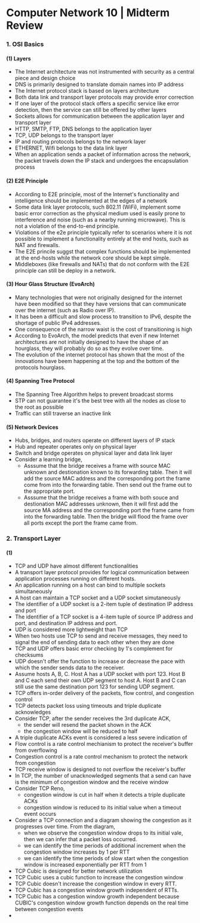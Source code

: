 # Computer Network 10 | Midterm Review

### 1. OSI Basics

#### (1) Layers

- The Internet architecture was not instrumented with security as a central piece and design choice
- DNS is primarily designed to translate domain names into IP address
- The Internet protocol stack is based on layers architecture
- Both data link and transport layer protocols may provide error correction
- If one layer of the protocol stack offers a specific service like error detection, then the service can still be offered by other layers
- Sockets allows for communication between the application layer and transport layer
- HTTP, SMTP, FTP, DNS belongs to the application layer
- TCP, UDP belongs to the transport layer
- IP and routing protocols belongs to the network layer
- ETHERNET, Wifi belongs to the data link layer
- When an application sends a packet of information across the network, the packet travels down the IP stack and undergoes the encapsulation process

#### (2) E2E Principle
- According to E2E principle, most of the Internet's functionality and intelligence should be implemented at the edges of a network
- Some data link layer protocols, such 802.11 (WiFi), implement some basic error correction as the physical medium used is easily prone to interference and noise (such as a nearby running microwave). This is not a violation of the end-to-end principle.
- Violations of the e2e principle typically refer to scenarios where it is not possible to implement a functionality entirely at the end hosts, such as NAT and firewalls.
- The E2E princile suggst that complex functions should be implemented at the end-hosts while the network core should be kept simple.
- Middleboxes (like firewalls and NATs) that do not conform with the E2E principle can still be deploy in a network.


#### (3) Hour Glass Structure (EvoArch)

- Many technologies that were not originally designed for the internet have been modified so that they have versions that can communicate over the internet (such as Radio over IP).
- It has been a difficult and slow process to transition to IPv6, despite the shortage of public IPv4 addresses.
- One consequence of the narrow waist is the cost of transitioning is high
- According to EvoArch, the model predicts that even if new Internet architectures are not initially designed to have the shape of an hourglass, they will probably do so as they evolve over time.
- The evolution of the internet protocol has shown that the most of the innovations have beem happening at the top and the bottom of the protocols hourglass.

#### (4) Spanning Tree Protocol

- The Spanning Tree Algorithm helps to prevent broadcast storms
- STP can not guarantee it's the best tree with all the nodes as close to the root as possible
- Traffic can still traverse an inactive link

#### (5) Network Devices

- Hubs, bridges, and routers operate on different layers of IP stack 
- Hub and repeater operates only on physical layer
- Switch and bridge operates on physical layer and data link layer
- Consider a learning bridge,
    - Asssume that the bridge receives a frame with source MAC unknown and destionation known to its forwarding table. Then it will add the source MAC address and the corresponding port the frame come from into the forwarding table. Then send out the frame out to the appropriate port.
    - Asssume that the bridge receives a frame with both souce and destionation MAC addresses unknown, then it will first add the source MA address and the corresponding port the frame came from into the forwarding table. Then the bridge will flood the frame over all ports except the port the frame came from.

### 2. Transport Layer

#### (1) 

- TCP and UDP have almost different functionalities
- A transport layer protocol provides for logical communication between application processes running on different hosts. 
- An application running on a host can bind to multiple sockets simultaneously
- A host can maintain a TCP socket and a UDP socket simutaneously
- The identifier of a UDP socket is a 2-item tuple of destination IP address and port
- The identifier of a TCP socket is a 4-item tuple of source IP address and port, and destination IP address and port.
- UDP is considered more lightweight than TCP
- When two hosts use TCP to send and receive messages, they need to signal the end of sending data to each other when they are done
- TCP and UDP offers basic error checking by 1's complement for checksums
- UDP doesn't offer the function to increase or decrease the pace with which the sender sends data to the receiver. 
- Assume hosts A, B, C. Host A has a UDP socket with port 123. Host B and C each send their own UDP segment to host A. Host B and C can still use the same destination port 123 for sending UDP segment.
- TCP offers in-order delivery of the packets, flow control, and congestion control
- TCP detects packet loss using timeouts and triple duplicate acknowledges
- Consider TCP, after the sender receives the 3rd duplicate ACK, 
    - the sender will resend the packet shown in the ACK
    - the congestion window will be reduced to half
- A triple duplicate ACKs event is considered a less severe indication of 
- Flow control is a rate control mechianism to protect the receiver's buffer from overflowing
- Congestion control is a rate control mechanism to protect the network from congestion
- TCP receive window is designed to not overflow the receiver's buffer
- In TCP, the number of unacknowledged segments that a send can have is the minimum of congestion window and the receive window
- Consider TCP Reno, 
    - congestion window is cut in half when it detects a triple duplicate ACKs
    - congestion window is reduced to its initial value when a timeout event occurs
- Consider a TCP connection and a diagram showing the congestion as it progresses over time. From the diagram, 
    - when we observe the congestion window drops to its initial vale, then we can infer that a packet loss occurred.
    - we can identify the time periods of additional increment when the congestion window increases by 1 per RTT
    - we can identify the time periods of slow start when the congestion window is increased exponentially per RTT from 1
- TCP Cubic is designed for better network utilization
- TCP Cubic uses a cubic function to increase the congestion window
- TCP Cubic doesn't increase the congestion window in every RTT. 
- TCP Cubic has a congestion window growth independent of RTTs.
- TCP Cubic has a congestion window growth independent because CUBIC's congestion window growth function depends on the real time between congestion events
- 